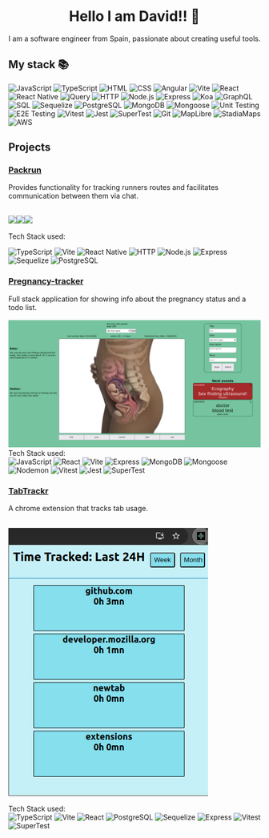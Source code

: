 <h1 align="center">Hello I am David!! 👋</h1>

<p align="center">I am a software engineer from Spain, passionate about creating useful tools.</p>


## My stack 📚
<picture>![JavaScript](https://img.shields.io/badge/JavaScript-F7DF1E?logo=javascript&logoColor=black)</picture>
<picture>![TypeScript](https://img.shields.io/badge/TypeScript-3178C6?logo=typescript&logoColor=white)</picture>
<picture>![HTML](https://img.shields.io/badge/HTML5-E34F26?logo=html5&logoColor=white)</picture>
<picture>![CSS](https://img.shields.io/badge/CSS3-1572B6?logo=css3&logoColor=white)</picture>
<picture>![Angular](https://img.shields.io/badge/Angular-DD0031?logo=angular&logoColor=white)</picture>
<picture>![Vite](https://img.shields.io/badge/-Vite-646CFF?logo=vite&logoColor=white)</picture>
<picture>![React](https://img.shields.io/badge/React-61DAFB?logo=react&logoColor=black)</picture>
<picture>![React Native](https://img.shields.io/badge/React_Native-20232A?logo=react&logoColor=61DAFB)</picture>
<picture>![jQuery](https://img.shields.io/badge/jQuery-0769AD?logo=jquery&logoColor=white)</picture>
<picture>![HTTP](https://img.shields.io/badge/HTTP-API-lightgrey)</picture>
<picture>![Node.js](https://img.shields.io/badge/Node.js-339933?logo=node.js&logoColor=white)</picture>
<picture>![Express](https://img.shields.io/badge/Express.js-000000?logo=express&logoColor=white)</picture>
<picture>![Koa](https://img.shields.io/badge/Koa.js-333333?logo=koa&logoColor=white)</picture>
<picture>![GraphQL](https://img.shields.io/badge/GraphQL-E10098?logo=graphql&logoColor=white)</picture>
<picture>![SQL](https://img.shields.io/badge/SQL-4479A1?logo=mysql&logoColor=white)</picture>
<picture>![Sequelize](https://img.shields.io/badge/Sequelize-020690?logo=Sequelize&logoColor=white)</picture>
<picture>![PostgreSQL](https://img.shields.io/badge/-PostgreSQL-336791?logo=postgresql&logoColor=white)</picture>
<picture>![MongoDB](https://img.shields.io/badge/MongoDB-47A248?logo=mongodb&logoColor=white)</picture>
<picture>![Mongoose](https://img.shields.io/badge/-Mongoose-880000?style=flat&logo=mongoose&logoColor=white)</picture>
<picture>![Unit Testing](https://img.shields.io/badge/Unit_Testing-6E40C9?logo=jest&logoColor=white)</picture>
<picture>![E2E Testing](https://img.shields.io/badge/E2E_Testing-5C2D91?logo=cypress&logoColor=white)</picture>
<picture>![Vitest](https://img.shields.io/badge/-Vitest-6E9F18?logo=vitest&logoColor=white)</picture>
<picture>![Jest](https://img.shields.io/badge/-Jest-C21325?logo=jest&logoColor=white)</picture>
<picture>![SuperTest](https://img.shields.io/badge/-SuperTest-333333?logoColor=white)</picture>
<picture>![Git](https://img.shields.io/badge/Git-F05032?logo=git&logoColor=white)</picture>
<picture>![MapLibre](https://img.shields.io/badge/-MapLibre-356fa)</picture>
<picture>![StadiaMaps](https://img.shields.io/badge/-StadiaMaps-8563ca)</picture>
<picture>![AWS](https://custom-icon-badges.demolab.com/badge/AWS-%23FF9900.svg?logo=aws&logoColor=white)</picture>

## Projects

### [Packrun](https://github.com/daiv/PackRun)
Provides functionality for tracking runners routes and facilitates communication between them via chat.<br><br>

<p style="display: flex; ">
  <a href="https://github.com/daiv/PackRun"> <img style="width:30%; padding-right: 2%; height: auto" src="https://github.com/daiv/PackRun/blob/development/1.png"/></a>
  <a href="https://github.com/daiv/PackRun"> <img style="width:30%; padding-right: 2%; height: auto" src="https://github.com/daiv/PackRun/blob/development/2.png"/></a>
  <a href="https://github.com/daiv/PackRun"> <img style="width:30%; padding-right: 2%; height: auto" src="https://github.com/daiv/PackRun/blob/development/3.png"/></a>
</p>
Tech Stack used:<br>

<picture>![TypeScript](https://img.shields.io/badge/TypeScript-3178C6?logo=typescript&logoColor=white)</picture>
<picture>![Vite](https://img.shields.io/badge/-Vite-646CFF?logo=vite&logoColor=white)</picture>
<picture>![React Native](https://img.shields.io/badge/React_Native-20232A?logo=react&logoColor=61DAFB)</picture>
<picture>![HTTP](https://img.shields.io/badge/HTTP-API-lightgrey)</picture>
<picture>![Node.js](https://img.shields.io/badge/Node.js-339933?logo=node.js&logoColor=white)</picture>
<picture>![Express](https://img.shields.io/badge/Express.js-000000?logo=express&logoColor=white)</picture>
<picture>![Sequelize](https://img.shields.io/badge/Sequelize-020690?logo=Sequelize&logoColor=white)</picture>
<picture>![PostgreSQL](https://img.shields.io/badge/-PostgreSQL-336791?logo=postgresql&logoColor=white)</picture>
<!-- <picture>![Jest](https://img.shields.io/badge/-Jest-C21325?logo=jest&logoColor=white)</picture>
<picture>![SuperTest](https://img.shields.io/badge/-SuperTest-333333?logoColor=white)</picture> -->
   

### [Pregnancy-tracker](https://github.com/daiv/pregnancy-tracker)
  Full stack application for showing info about the pregnancy status and a todo list.<br><br>
  <a href="https://github.com/daiv/pregnancy-tracker"><img src="https://github.com/daiv/pregnancy-tracker/blob/main/screen.png" /></a>
  Tech Stack used:<br>
  <picture>![JavaScript](https://img.shields.io/badge/JavaScript-F7DF1E?logo=javascript&logoColor=black)</picture>
    <picture>![React](https://img.shields.io/badge/React-61DAFB?logo=react&logoColor=black)</picture>
    <picture>![Vite](https://img.shields.io/badge/-Vite-646CFF?logo=vite&logoColor=white)</picture>
    <picture>![Express](https://img.shields.io/badge/Express.js-000000?logo=express&logoColor=white)</picture>
    <picture>![MongoDB](https://img.shields.io/badge/MongoDB-47A248?logo=mongodb&logoColor=white)</picture>
    <picture>![Mongoose](https://img.shields.io/badge/-Mongoose-880000?style=flat&logo=mongoose&logoColor=white)</picture>
    <picture>![Nodemon](https://img.shields.io/badge/-Nodemon-76D04B?style=flat&logo=nodemon&logoColor=white)</picture>
    <picture>![Vitest](https://img.shields.io/badge/-Vitest-6E9F18?logo=vitest&logoColor=white)</picture>
    <picture>![Jest](https://img.shields.io/badge/-Jest-C21325?logo=jest&logoColor=white)</picture>
    <picture>![SuperTest](https://img.shields.io/badge/-SuperTest-333333?logoColor=white)</picture>


### [TabTrackr](https://github.com/daiv/TabTrackr)
  
  A chrome extension that tracks tab usage. <br><br>
  
  <a href="https://github.com/daiv/TabTrackr"><img src="https://github.com/daiv/TabTrackr/blob/main/TabTrackr.png" /></a>
  
  Tech Stack used:<br>
  <picture>![TypeScript](https://img.shields.io/badge/TypeScript-3178C6?logo=typescript&logoColor=white)</picture>
  <picture>![Vite](https://img.shields.io/badge/-Vite-646CFF?logo=vite&logoColor=white)</picture>
  <picture>![React](https://img.shields.io/badge/React-61DAFB?logo=react&logoColor=black)</picture>
  <picture>![PostgreSQL](https://img.shields.io/badge/-PostgreSQL-336791?logo=postgresql&logoColor=white)</picture>
  <picture>![Sequelize](https://img.shields.io/badge/Sequelize-020690?logo=Sequelize&logoColor=white)</picture>
  <picture>![Express](https://img.shields.io/badge/Express.js-000000?logo=express&logoColor=white)</picture>
  <picture>![Vitest](https://img.shields.io/badge/-Vitest-6E9F18?logo=vitest&logoColor=white)</picture>
  <picture>![SuperTest](https://img.shields.io/badge/-SuperTest-333333?logoColor=white)</picture>



<!--
**daiv/daiv** is a ✨ _special_ ✨ repository because its `README.md` (this file) appears on your GitHub profile.

Here are some ideas to get you started:

- 🔭 I’m currently working on ...
- 🌱 I’m currently learning ...
- 👯 I’m looking to collaborate on ...
- 🤔 I’m looking for help with ...
- 💬 Ask me about ...
- 📫 How to reach me: ...
- 😄 Pronouns: ...
- ⚡ Fun fact: ...
-->
